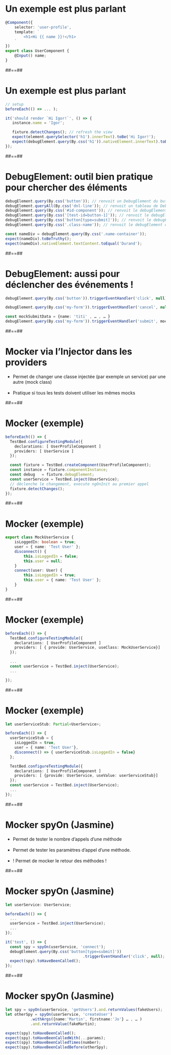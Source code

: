 <!-- .slide: class="with-code inconsolata" -->

# Un exemple est plus parlant

```typescript
@Component({
    selector: 'user-profile',
    template: `
        <h1>Hi {{ name }}!</h1>
    `
})
export class UserComponent {
    @Input() name;
}
```

<!-- .element: class="big-code" -->

##==##

<!-- .slide: class="with-code inconsolata" -->

# Un exemple est plus parlant

```typescript
// setup
beforeEach(() => ... );

it('should render `Hi Igor!`', () => {
   instance.name = 'Igor';

   fixture.detectChanges(); // refresh the view
   expect(element.querySelector('h1').innerText).toBe('Hi Igor!');
   expect(debugElement.query(By.css('h1')).nativeElement.innerText).toBe('Hi Igor!');
});
```

<!-- .element: class="big-code" -->

##==##

<!-- .slide: class="with-code inconsolata" -->

# DebugElement: outil bien pratique pour chercher des éléments

```typescript
debugElement.query(By.css('button')); // renvoit un DebugElement du button
debugElement.queryAll(By.css('dnl-line')); // renvoit un tableau de DebugElement
debugElement.query(By.css('#id-component')); // renvoit le debugElement du composant portant l’id 'id-component'
debugElement.query(By.css('[test-id=button-1]')); // renvoit le debugElement du premier composant ayant un attribut css test-id avec la valeur 'button-1'
debugElement.query(By.css('button[type=submit]')); // renvoit le debugElement du premier button ayant l’attribut 'type' avec la valeur 'submit'
debugElement.query(By.css('.class-name')); // renvoit le debugElement du premier element ayant la classe css 'class-name'

const nameDiv = debugElement.query(By.css('.name-container'));
expect(nameDiv).toBeTruthy();
expect(nameDiv).nativeElement.textContent.toEqual('Durand');
```

<!-- .element: class="big-code" -->

##==##

<!-- .slide: class="with-code inconsolata" -->
# DebugElement: aussi pour déclencher des événements !

```typescript
debugElement.query(By.css('button')).triggerEventHandler('click', null);

debugElement.query(By.css('my-form')).triggerEventHandler('cancel', null);

const mockSubmitData = {name: 'titi' , … , … }
debugElement.query(By.css('my-form')).triggerEventHandler('submit', mockSubmitData);
```

<!-- .element: class="big-code" -->

##==##

<!-- .slide -->
# Mocker via l’Injector dans les providers

-   Permet de changer une classe injectée (par exemple un service) par une autre (mock class)<br><br>
-   Pratique si tous les tests doivent utiliser les mêmes mocks

##==##

<!-- .slide: class="with-code inconsolata" -->

# Mocker (exemple)

```typescript
beforeEach(() => {
  TestBed.configureTestingModule({
    declarations: [ UserProfileComponent ]
    providers: [ UserService ]
  });

  const fixture = TestBed.createComponent(UserProfileComponent);
  const instance = fixture.componentInstance;
  const debug   = fixture.debugElement;
  const userService = TestBed.inject(UserService);
  // déclenche le changement, execute ngOnInit au premier appel
  fixture.detectChanges();
});
```

<!-- .element: class="big-code" -->

##==##

<!-- .slide: class="with-code inconsolata" -->

# Mocker (exemple)

```typescript
export class MockUserService {
    isLoggedIn: boolean = true;
    user = { name: 'Test User' };
    disconnect() {
        this.isLoggedIn = false;
        this.user = null;
    }
    connect(user: User) {
        this.isLoggedIn = true;
        this.user = { name: 'Test User' };
    }
}
```

<!-- .element: class="big-code" -->

##==##

<!-- .slide: class="with-code inconsolata" -->

# Mocker (exemple)

```typescript
beforeEach(() => {
  TestBed.configureTestingModule({
    declarations: [ UserProfileComponent ]
    providers: [ { provide: UserService, useClass: MockUserService}]
  });

  ...
  const userService = TestBed.inject(UserService);
  ...

});
```

<!-- .element: class="big-code" -->

##==##

<!-- .slide: class="with-code inconsolata" -->

# Mocker (exemple)

```typescript
let userServiceStub: Partial<UserService>;

beforeEach(() => {
  userServiceStub = {
    isLoggedIn = true,
    user = { name: 'Test User'},
	disconnect() => { userServiceStub.isLoggedIn = false}
  };

  TestBed.configureTestingModule({
    declarations: [ UserProfileComponent ]
    providers: [ {provide: UserService, useValue: userServiceStub}]
  });
  const userService = TestBed.inject(UserService);
  ...
});
```

<!-- .element: class="medium-code" -->

##==##

<!-- .slide: class="with-code inconsolata" -->

# Mocker spyOn (Jasmine)

-   Permet de tester le nombre d’appels d’une méthode<br><br>
-   Permet de tester les paramètres d’appel d’une méthode.<br><br>
-   ! Permet de mocker le retour des méthodes !

<!-- .element: class="big-code" -->

##==##

<!-- .slide: class="with-code inconsolata" -->

# Mocker spyOn (Jasmine)

```typescript
let userService: UserService;

beforeEach(() => {
  ...
  userService = TestBed.inject(UserService);
  ...
});

it('test', () => {
  const spy = spyOn(userService, 'connect');
  debugElement.query(By.css('button[type=submit]'))
                                  .triggerEventHandler('click', null);
  expect(spy).toHaveBeenCalled();
});
```

<!-- .element: class="big-code" -->

##==##

<!-- .slide: class="with-code inconsolata" -->

# Mocker spyOn (Jasmine)

```typescript
let spy = spyOn(userService, 'getUsers').and.returnValues(fakeUsers);
let otherSpy = spyOn(userService, 'createUser')
           .withArgs({name:'Martin', firstname:'Jo'} … , … )
           .and.returnValue(fakeMartin);

expect(spy).toHaveBeenCalled();
expect(spy).toHaveBeenCalledWith(...params);
expect(spy).toHaveBeenCalledTimes(number);
expect(spy).toHaveBeenCalledBefore(otherSpy);

```

<!-- .element: class="big-code" -->
